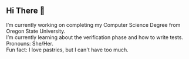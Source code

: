 ## Hi There 👋
I’m currently working on completing my Computer Science Degree from Oregon State University.  
I’m currently learning about the verification phase and how to write tests.  
Pronouns: She/Her.  
Fun fact: I love pastries, but I can't have too much.

